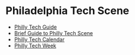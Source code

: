 # Philadelphia Tech Scene
- [Philly Tech Guide](http://www.phillytechguide.com)
- [Brief Guide to Philly Tech Scene](http://williamrfry.com/2016/02/19/A-Brief-Guide-To-The-Philly-Tech-Scene.html)
- [Philly Tech Calendar](http://nextplex.com/philadelphia-pa/calendar)
- [Philly Tech Week](http://2018.phillytechweek.com)
